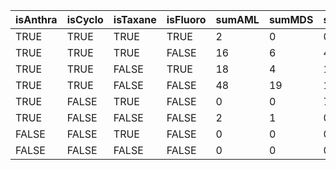 | isAnthra | isCyclo | isTaxane | isFluoro | sumAML | sumMDS | sumAMLOrMDS | sumNonBreastSolid |
|----------|---------|----------|----------|--------|--------|-------------|-------------------|
| TRUE | TRUE | TRUE | TRUE | 2 | 0 | 0 | 9 |
| TRUE | TRUE | TRUE | FALSE | 16 | 6 | 43 | 48 |
| TRUE | TRUE | FALSE | TRUE | 18 | 4 | 1 | 104 |
| TRUE | TRUE | FALSE | FALSE | 48 | 19 | 18 | 116 |
| TRUE | FALSE | TRUE | FALSE | 0 | 0 | 7 | 3 |
| TRUE | FALSE | FALSE | FALSE | 2 | 1 | 0 | 13 |
| FALSE | FALSE | TRUE | FALSE | 0 | 0 | 0 | 0 |
| FALSE | FALSE | FALSE | FALSE | 0 | 0 | 0 | 17 |
